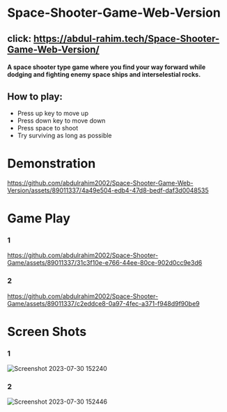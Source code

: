 # Space-Shooter-Game-Web-Version

## click: https://abdul-rahim.tech/Space-Shooter-Game-Web-Version/

#### A space shooter type game where you find your way forward while dodging and fighting enemy space ships and interselestial rocks.

## How to play:
* Press up key to move up
* Press down key to move down
* Press space to shoot
* Try surviving as long as possible

# Demonstration

https://github.com/abdulrahim2002/Space-Shooter-Game-Web-Version/assets/89011337/4a49e504-edb4-47d8-bedf-daf3d0048535


# Game Play

### 1
https://github.com/abdulrahim2002/Space-Shooter-Game/assets/89011337/31c3f10e-e766-44ee-80ce-902d0cc9e3d6

### 2 
https://github.com/abdulrahim2002/Space-Shooter-Game/assets/89011337/c2eddce8-0a97-4fec-a371-f948d9f90be9

# Screen Shots

### 1
![Screenshot 2023-07-30 152240](https://github.com/abdulrahim2002/Space-Shooter-Game/assets/89011337/c995a251-4071-4036-9b93-f80711b5ebcf)

### 2
![Screenshot 2023-07-30 152446](https://github.com/abdulrahim2002/Space-Shooter-Game/assets/89011337/a0893efc-fcad-4efb-ad2d-d6a3c7ad65d6)
